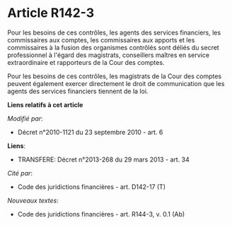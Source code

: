 # Article R142-3

Pour les besoins de ces contrôles, les agents des services financiers, les commissaires aux comptes, les commissaires aux
apports et les commissaires à la fusion des organismes contrôlés sont déliés du secret professionnel à l'égard des
magistrats, conseillers maîtres en service extraordinaire et rapporteurs de la Cour des comptes.

Pour les besoins de ces contrôles, les magistrats de la Cour des comptes peuvent également exercer directement le droit de
communication que les agents des services financiers tiennent de la loi.

**Liens relatifs à cet article**

_Modifié par_:

  - Décret n°2010-1121 du 23 septembre 2010 - art. 6

**Liens**:

  - TRANSFERE: Décret n°2013-268 du 29 mars 2013 - art. 34

_Cité par_:

  - Code des juridictions financières - art. D142-17 (T)

_Nouveaux textes_:

  - Code des juridictions financières - art. R144-3, v. 0.1 (Ab)
